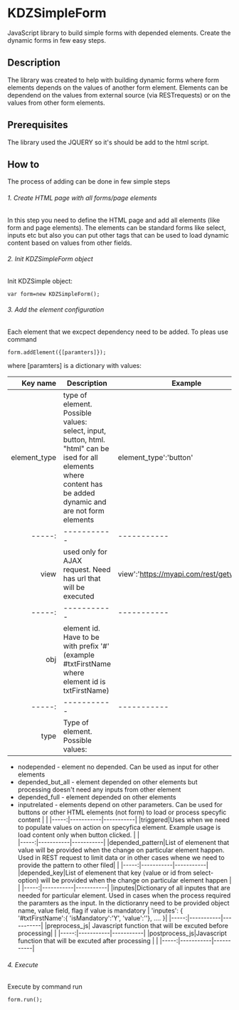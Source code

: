 # KDZSimpleForm
JavaScript library to build simple forms with depended elements. Create the dynamic forms in few easy steps.

## Description
The library was created to help with building dynamic forms where form elements depends on the values of another form element. Elements can be dependend on the values from external source (via RESTrequests) or on the values from other form elements.

## Prerequisites
The library used the JQUERY so it's should be add to the html script.

## How to
The process of adding can be done in few simple steps
###### 1. Create HTML page with all forms/page elements 
In this step you need to define the HTML page and add all elements (like form and page elements). The elements can be standard forms like select, inputs etc but also you can put other tags that can be used to load dynamic content based on values from other fields.

###### 2. Init KDZSimpleForm object
Init KDZSimple object:
```
var form=new KDZSimpleForm();
```
###### 3. Add the element configuration
Each element that we excpect dependency need to be added. To pleas use command

```
form.addElement({[paramters]});
```
where [paramters] is a dictionary with values:

|Key name|Description|Example|
|-----:|-----------|-----------|
| element_type | type of element. Possible values: select, input, button, html. "html" can be ised for all elements where content has be added dynamic and are not form elements | element_type':'button'|
|-----:|-----------|-----------|
|view           |used only for AJAX request. Need has url that will be executed| view':'https://myapi.com/rest/getvalues',|
|-----:|-----------|-----------|
|obj|element id. Have to be with prefix '#' (example #txtFirstName where element id is txtFirstName)| |
|-----:|-----------|-----------|
|type |Type of element. Possible values: 
- nodepended - element no depended. Can be used as input for other elements
- depended_but_all - element depended on other elements but processing doesn't need any inputs from other element
- depended_full - element depended on other elements
- inputrelated - elements depend on other parameters. Can be used for buttons or other HTML elements (not form) to load or process specyfic content
| | 
|-----:|-----------|-----------|
|triggered|Uses when we need to populate values on action on specyfica element. Example usage is load content only when button clicked.  | |        
|-----:|-----------|-----------|
|depended_pattern|List of elemenent that value will be provided when the change on particular element happen. Used in REST request to limit data or in other cases whene we need to provide the pattern to other filed| | 
|-----:|-----------|-----------|
|depended_key|List of elemenent that key (value or id from select-option) will be provided when the change on particular element happen | | 
|-----:|-----------|-----------|
|inputes|Dictionary of all inputes that are needed for particular element. Used in cases when the process required the paramters as the input. In the dictioranry need to be provided object name, value field, flag if value is mandatory | 'inputes': { '#txtFirstName':{ 'isMandatory':'Y', 'value':''}, ....  }| 
|-----:|-----------|-----------|
|preprocess_js| Javascript function that will be excuted before processing| | 
|-----:|-----------|-----------|
|postprocess_js|Javascript function that will be excuted after processing | | 
|-----:|-----------|-----------|

###### 4. Execute
Execute by command run
```
form.run();
```


